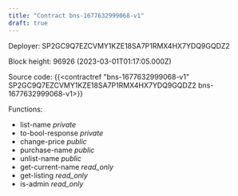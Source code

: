 ```yaml
---
title: "Contract bns-1677632999068-v1"
draft: true
---
```

Deployer: SP2GC9Q7EZCVMY1KZE18SA7P1RMX4HX7YDQ9GQDZ2


 



Block height: 96926 (2023-03-01T01:17:05.000Z)

Source code: {{<contractref "bns-1677632999068-v1" SP2GC9Q7EZCVMY1KZE18SA7P1RMX4HX7YDQ9GQDZ2 bns-1677632999068-v1>}}

Functions:

* list-name _private_
* to-bool-response _private_
* change-price _public_
* purchase-name _public_
* unlist-name _public_
* get-current-name _read_only_
* get-listing _read_only_
* is-admin _read_only_
